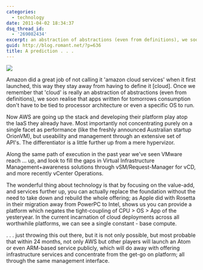 ```yaml
---
categories:
  - technology
date: 2011-04-02 18:34:37
dsq_thread_id:
  - '269082434'
excerpt: an abstraction of abstractions (even from definitions), we soon realise that apps written for tomorrows consumption don't have to be tied to processor architecture or even a specific OS to run
guid: http://blog.romant.net/?p=636
title: A prediction . . .
---
```



![](/images/2011/04/foundation.jpg)

Amazon did a great job of not calling it 'amazon cloud services' when it first launched, this way they stay away from having to define it [cloud]. Once we remember that 'cloud' is really an abstraction of abstractions (even from definitions), we soon realise that apps written for tomorrows consumption don't have to be tied to processor architecture or even a specific OS to run.

Now AWS are going up the stack and developing their platform play atop the IaaS they already have. Most importantly not concentrating purely on a single facet as performance (like the freshly announced Australian startup OrionVM), but useability and management through an extensive set of API's. The differentiator is a little further up from a mere hypervizor.

Along the same path of execution in the past year we've seen VMware reach … up, and look to fill the gaps in Virtual Infrastructure Management+awareness solutions through vSM/Request-Manager for vCD, and more recently vCenter Operations.

The wonderful thing about technology is that by focusing on the value-add, and services further up, you can actually replace the foundation without the need to take down and rebuild the whole offering; as Apple did with Rosetta in their migration away from PowerPC to Intel, shows us you can provide a platform which negates the tight-coupling of CPU > OS > App of the yesteryear. In the current incarnation of cloud deployments across all worthwhile platforms, we can see a single constant - base compute.

. . . just throwing this out there, but it is not only possible, but most probable that within 24 months, not only AWS but other players will launch an Atom or even ARM-based service publicly, which will do away with offering infrastructure services and concentrate from the get-go on platform; all through the same management interface.